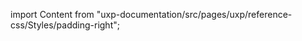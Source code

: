 
import Content from "uxp-documentation/src/pages/uxp/reference-css/Styles/padding-right";

<Content query="product=xd"/>
